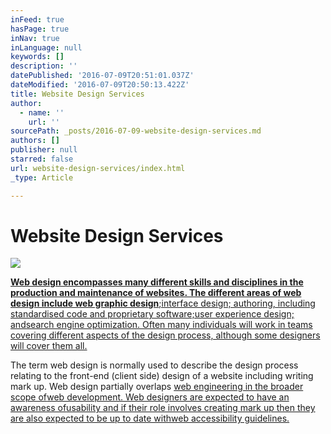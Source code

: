 ```yaml
---
inFeed: true
hasPage: true
inNav: true
inLanguage: null
keywords: []
description: ''
datePublished: '2016-07-09T20:51:01.037Z'
dateModified: '2016-07-09T20:50:13.422Z'
title: Website Design Services
author:
  - name: ''
    url: ''
sourcePath: _posts/2016-07-09-website-design-services.md
authors: []
publisher: null
starred: false
url: website-design-services/index.html
_type: Article

---
```

# Website Design Services
![](https://the-grid-user-content.s3-us-west-2.amazonaws.com/592cdc7c-302e-4af8-90a2-be2d39c72f5c.jpg)

[**Web design encompasses many different skills and disciplines in the production and maintenance of websites. The different areas of web design include web graphic design**;interface design; authoring, including standardised code and proprietary software;user experience design; andsearch engine optimization. Often many individuals will work in teams covering different aspects of the design process, although some designers will cover them all.][0]

The term web design is normally used to describe the design process relating to the front-end (client side) design of a website including writing mark up. Web design partially overlaps [web engineering in the broader scope of][1][web development. Web designers are expected to have an awareness of][2][usability and if their role involves creating mark up then they are also expected to be up to date with][3][web accessibility guidelines.][4]

[0]: null
[1]: https://en.wikipedia.org/wiki/Web_engineering "Web engineering"
[2]: https://en.wikipedia.org/wiki/Web_development "Web development"
[3]: https://en.wikipedia.org/wiki/Web_usability "Web usability"
[4]: https://en.wikipedia.org/wiki/Web_accessibility "Web accessibility"